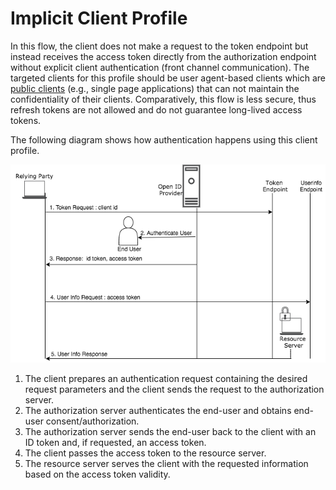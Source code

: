 # Implicit Client Profile

In this flow, the client does not make a request to the token endpoint but instead 
receives the access token directly from the authorization endpoint without explicit client authentication (front channel communication). The targeted 
clients for this profile should be user agent-based clients which are [public clients](insertlink) (e.g., single page applications)
that can not maintain the confidentiality of their clients. Comparatively, this flow is less secure, thus refresh 
tokens are not allowed and do not guarantee long-lived access tokens. 

The following diagram shows how authentication happens using this client profile.

![implicit-client-profile](../../assets/img/concepts/implicit-client-profile.png)


1. The client prepares an authentication request containing the desired request parameters and the client sends the 
request to the authorization server.
2. The authorization server authenticates the end-user and obtains end-user consent/authorization.
3. The authorization server sends the end-user back to the client with an ID token and, if requested, an access token.
4. The client passes the access token to the resource server.
5. The resource server serves the client with the requested information based on the access token validity. 

